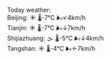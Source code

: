 Today weather:  
Beijing: ☀️   🌡️-7°C 🌬️↙4km/h  
Tianjin: ☀️   🌡️-7°C 🌬️↓7km/h  
Shijiazhuang: 🌫  🌡️-5°C 🌬️↓4km/h  
Tangshan: ☀️   🌡️-4°C 🌬️←7km/h  
